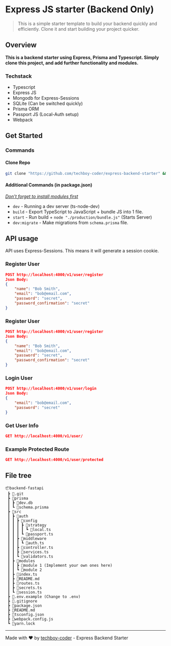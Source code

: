 # Express JS starter (Backend Only)

> This is a simple starter template to build your backend quickly and efficiently. Clone it and start building your project quicker.

## Overview

**This is a backend starter using Express, Prisma and Typescript. Simply clone this project, and add further functionality and modules.** 

### Techstack

- Typescript
- Express JS
- Mongodb for Express-Sessions
- SQLite (Can be switched quickly)
- Prisma ORM
- Passport JS (Local-Auth setup)
- Webpack

## Get Started

### Commands

#### Clone Repo

```bash
git clone "https://github.com/techboy-coder/express-backend-starter" && cd express-backend-starter && yarn
```

#### Additional Commands (in package.json)

*<u>Don’t forget to install modules first</u>*

- `dev`  -  Running a dev server (ts-node-dev)
- `build`  -  Export TypeScript to JavaScript + bundle JS into 1 file.
- `start`  -  Run build + `node "./production/bundle.js"` (Starts Server)
- `dev:migrate`  -  Make migrations from `schema.prisma` file.

## API usage
API uses Express-Sessions. This means it will generate a session cookie.
### Register User

```json
POST http://localhost:4000/v1/user/register
Json Body:
{
    "name": "Bob Smith",
    "email": "bob@email.com",
    "password": "secret",
    "password_confirmation": "secret"
}
```

### Register User

```json
POST http://localhost:4000/v1/user/register
Json Body:
{
    "name": "Bob Smith",
    "email": "bob@email.com",
    "password": "secret",
    "password_confirmation": "secret"
}
```

### Login User

```json
POST http://localhost:4000/v1/user/login
Json Body:
{
    "email": "bob@email.com",
    "password": "secret"
}
```

### Get User Info

```json
GET http://localhost:4000/v1/user/
```

### Example Protected Route

```json
GET http://localhost:4000/v1/user/protected
```

## File tree

```
📦backend-fastapi
 ┣ 📂.git
 ┣ 📂prisma
 ┃ ┣ 📜dev.db
 ┃ ┗ 📜schema.prisma
 ┣ 📂src
 ┃ ┣ 📂auth
 ┃ ┃ ┣ 📂config
 ┃ ┃ ┃ ┣ 📂strategy
 ┃ ┃ ┃ ┃ ┗ 📜local.ts
 ┃ ┃ ┃ ┗ 📜passport.ts
 ┃ ┃ ┣ 📂middleware
 ┃ ┃ ┃ ┗ 📜auth.ts
 ┃ ┃ ┣ 📜controller.ts
 ┃ ┃ ┣ 📜services.ts
 ┃ ┃ ┗ 📜validators.ts
 ┃ ┣ 📂modules
 ┃ ┃ ┣ 📂module 1 (Implement your own ones here)
 ┃ ┃ ┗ 📂module 2
 ┃ ┣ 📜index.ts
 ┃ ┣ 📜README.md
 ┃ ┣ 📜routes.ts
 ┃ ┣ 📜secrets.ts
 ┃ ┗ 📜session.ts
 ┣ 📜.env.example (Change to .env)
 ┣ 📜.gitignore
 ┣ 📜package.json
 ┣ 📜README.md
 ┣ 📜tsconfig.json
 ┣ 📜webpack.config.js
 ┗ 📜yarn.lock
```

---

M​a​de​ ​w​it​h​ :heart: by [techboy-coder](https://github.com/techboy-coder/) - Express Backend Starter